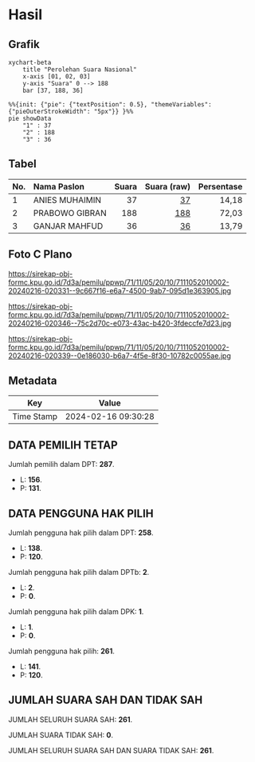 # Hasil

## Grafik

```mermaid
xychart-beta
    title "Perolehan Suara Nasional"
    x-axis [01, 02, 03]
    y-axis "Suara" 0 --> 188
    bar [37, 188, 36]
```

```mermaid
%%{init: {"pie": {"textPosition": 0.5}, "themeVariables": {"pieOuterStrokeWidth": "5px"}} }%%
pie showData
    "1" : 37
    "2" : 188
    "3" : 36
```

## Tabel

| No. | Nama Paslon    | Suara | Suara (raw) | Persentase |
|:--- |:-------------- | -----:| -----------:| ----------:|
| 1   | ANIES MUHAIMIN | 37    | [37][p-1]   | 14,18      |
| 2   | PRABOWO GIBRAN | 188   | [188][p-2]  | 72,03      |
| 3   | GANJAR MAHFUD  | 36    | [36][p-3]   | 13,79      |


[p-1]: https://github.com/gigit-pemilu/pemilu-2024/blob/main/pilpres/hitung-suara/sub/71-sulawesi-utara/sub/11-bolaang-mongondow-selatan/sub/05-pinolosian-timur/sub/2010-motandoi-selatan/sub/002-tps/sub/paslon-1.txt
[p-2]: https://github.com/gigit-pemilu/pemilu-2024/blob/main/pilpres/hitung-suara/sub/71-sulawesi-utara/sub/11-bolaang-mongondow-selatan/sub/05-pinolosian-timur/sub/2010-motandoi-selatan/sub/002-tps/sub/paslon-2.txt
[p-3]: https://github.com/gigit-pemilu/pemilu-2024/blob/main/pilpres/hitung-suara/sub/71-sulawesi-utara/sub/11-bolaang-mongondow-selatan/sub/05-pinolosian-timur/sub/2010-motandoi-selatan/sub/002-tps/sub/paslon-3.txt

## Foto C Plano

https://sirekap-obj-formc.kpu.go.id/7d3a/pemilu/ppwp/71/11/05/20/10/7111052010002-20240216-020331--9c667f16-e6a7-4500-9ab7-095d1e363905.jpg

https://sirekap-obj-formc.kpu.go.id/7d3a/pemilu/ppwp/71/11/05/20/10/7111052010002-20240216-020346--75c2d70c-e073-43ac-b420-3fdeccfe7d23.jpg

https://sirekap-obj-formc.kpu.go.id/7d3a/pemilu/ppwp/71/11/05/20/10/7111052010002-20240216-020339--0e186030-b6a7-4f5e-8f30-10782c0055ae.jpg


## Metadata

| Key        | Value               |
| ---------- | ------------------- |
| Time Stamp | 2024-02-16 09:30:28 |


## DATA PEMILIH TETAP

Jumlah pemilih dalam DPT: **287**.
 * L: **156**.
 * P: **131**.

## DATA PENGGUNA HAK PILIH

Jumlah pengguna hak pilih dalam DPT: **258**.
 * L: **138**.
 * P: **120**.

Jumlah pengguna hak pilih dalam DPTb: **2**.
 * L: **2**.
 * P: **0**.

Jumlah pengguna hak pilih dalam DPK: **1**.
 * L: **1**.
 * P: **0**.

Jumlah pengguna hak pilih: **261**.
 * L: **141**.
 * P: **120**.

## JUMLAH SUARA SAH DAN TIDAK SAH

JUMLAH SELURUH SUARA SAH: **261**.

JUMLAH SUARA TIDAK SAH: **0**.

JUMLAH SELURUH SUARA SAH DAN SUARA TIDAK SAH: **261**.


